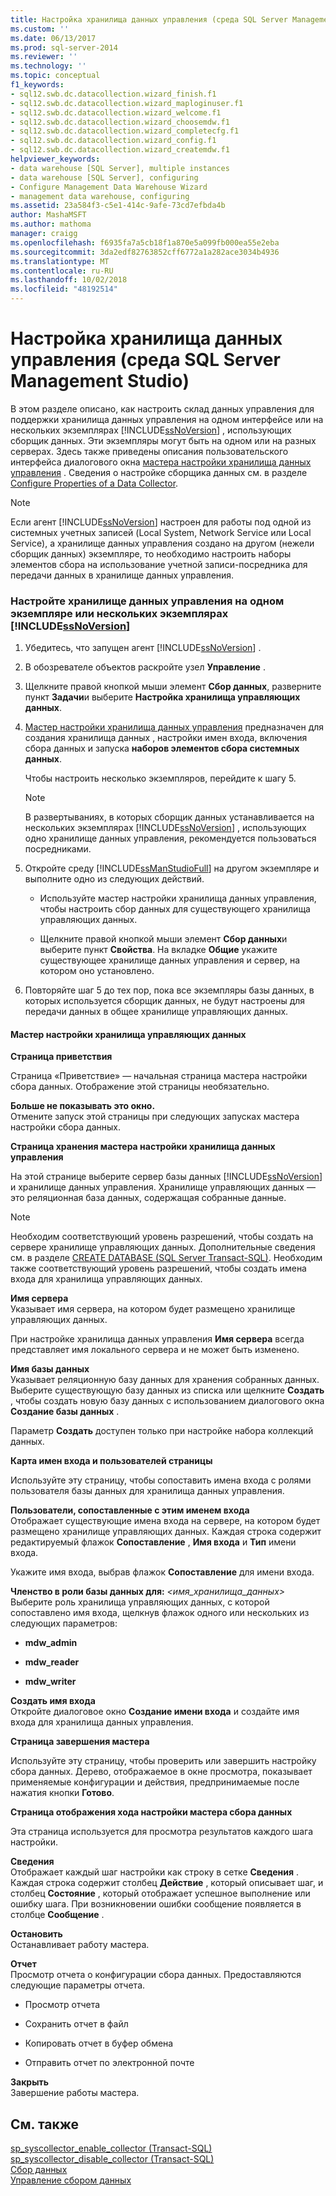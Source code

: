 ```yaml
---
title: Настройка хранилища данных управления (среда SQL Server Management Studio) | Документация Майкрософт
ms.custom: ''
ms.date: 06/13/2017
ms.prod: sql-server-2014
ms.reviewer: ''
ms.technology: ''
ms.topic: conceptual
f1_keywords:
- sql12.swb.dc.datacollection.wizard_finish.f1
- sql12.swb.dc.datacollection.wizard_maploginuser.f1
- sql12.swb.dc.datacollection.wizard_welcome.f1
- sql12.swb.dc.datacollection.wizard_choosemdw.f1
- sql12.swb.dc.datacollection.wizard_completecfg.f1
- sql12.swb.dc.datacollection.wizard_config.f1
- sql12.swb.dc.datacollection.wizard_createmdw.f1
helpviewer_keywords:
- data warehouse [SQL Server], multiple instances
- data warehouse [SQL Server], configuring
- Configure Management Data Warehouse Wizard
- management data warehouse, configuring
ms.assetid: 23a584f3-c5e1-414c-9afe-73cd7efbda4b
author: MashaMSFT
ms.author: mathoma
manager: craigg
ms.openlocfilehash: f6935fa7a5cb18f1a870e5a099fb000ea55e2eba
ms.sourcegitcommit: 3da2edf82763852cff6772a1a282ace3034b4936
ms.translationtype: MT
ms.contentlocale: ru-RU
ms.lasthandoff: 10/02/2018
ms.locfileid: "48192514"
---
```

# <a name="configure-the-management-data-warehouse-sql-server-management-studio"></a>Настройка хранилища данных управления (среда SQL Server Management Studio)
  В этом разделе описано, как настроить склад данных управления для поддержки хранилища данных управления на одном интерфейсе или на нескольких экземплярах [!INCLUDE[ssNoVersion](../../includes/ssnoversion-md.md)] , использующих сборщик данных. Эти экземпляры могут быть на одном или на разных серверах. Здесь также приведены описания пользовательского интерфейса диалогового окна [мастера настройки хранилища данных управления](#Wizard) . Сведения о настройке сборщика данных см. в разделе [Configure Properties of a Data Collector](configure-properties-of-a-data-collector.md).  
  
> [!NOTE]  
>  Если агент [!INCLUDE[ssNoVersion](../../includes/ssnoversion-md.md)] настроен для работы под одной из системных учетных записей (Local System, Network Service или Local Service), а хранилище данных управления создано на другом (нежели сборщик данных) экземпляре, то необходимо настроить наборы элементов сбора на использование учетной записи-посредника для передачи данных в хранилище данных управления.  
  
### <a name="configure-the-management-data-warehouse-on-a-single-instance-or-multiple-instances-of-includessnoversionincludesssnoversion-mdmd"></a>Настройте хранилище данных управления на одном экземпляре или нескольких экземплярах [!INCLUDE[ssNoVersion](../../includes/ssnoversion-md.md)]  
  
1.  Убедитесь, что запущен агент [!INCLUDE[ssNoVersion](../../includes/ssnoversion-md.md)] .  
  
2.  В обозревателе объектов раскройте узел **Управление** .  
  
3.  Щелкните правой кнопкой мыши элемент **Сбор данных**, разверните пункт **Задачи**и выберите **Настройка хранилища управляющих данных**.  
  
4.  [Мастер настройки хранилища данных управления](#Wizard) предназначен для создания хранилища данных , настройки имен входа, включения сбора данных и запуска **наборов элементов сбора системных данных**.  
  
     Чтобы настроить несколько экземпляров, перейдите к шагу 5.  
  
    > [!NOTE]  
    >  В развертываниях, в которых сборщик данных устанавливается на нескольких экземплярах [!INCLUDE[ssNoVersion](../../includes/ssnoversion-md.md)] , использующих одно хранилище данных управления, рекомендуется пользоваться посредниками.  
  
5.  Откройте среду [!INCLUDE[ssManStudioFull](../../includes/ssmanstudiofull-md.md)] на другом экземпляре и выполните одно из следующих действий.  
  
    -   Используйте мастер настройки хранилища данных управления, чтобы настроить сбор данных для существующего хранилища управляющих данных.  
  
    -   Щелкните правой кнопкой мыши элемент **Сбор данных**и выберите пункт **Свойства**. На вкладке **Общие** укажите существующее хранилище данных управления и сервер, на котором оно установлено.  
  
6.  Повторяйте шаг 5 до тех пор, пока все экземпляры базы данных, в которых используется сборщик данных, не будут настроены для передачи данных в общее хранилище управляющих данных.  
  
####  <a name="Wizard"></a> Мастер настройки хранилища управляющих данных  
 **Страница приветствия**  
  
 Страница «Приветствие» — начальная страница мастера настройки сбора данных. Отображение этой страницы необязательно.  
  
 **Больше не показывать это окно.**  
 Отмените запуск этой страницы при следующих запусках мастера настройки сбора данных.  
  
 **Страница хранения мастера настройки хранилища данных управления**  
  
 На этой странице выберите сервер базы данных [!INCLUDE[ssNoVersion](../../includes/ssnoversion-md.md)] и хранилище данных управления. Хранилище управляющих данных — это реляционная база данных, содержащая собранные данные.  
  
> [!NOTE]  
>  Необходим соответствующий уровень разрешений, чтобы создать на сервере хранилище управляющих данных. Дополнительные сведения см. в разделе [CREATE DATABASE (SQL Server Transact-SQL)](/sql/t-sql/statements/create-database-sql-server-transact-sql). Необходим также соответствующий уровень разрешений, чтобы создать имена входа для хранилища управляющих данных.  
  
 **Имя сервера**  
 Указывает имя сервера, на котором будет размещено хранилище управляющих данных.  
  
 При настройке хранилища данных управления **Имя сервера** всегда представляет имя локального сервера и не может быть изменено.  
  
 **Имя базы данных**  
 Указывает реляционную базу данных для хранения собранных данных. Выберите существующую базу данных из списка или щелкните **Создать** , чтобы создать новую базу данных с использованием диалогового окна **Создание базы данных** .  
  
 Параметр **Создать** доступен только при настройке набора коллекций данных.  
  
 **Карта имен входа и пользователей страницы**  
  
 Используйте эту страницу, чтобы сопоставить имена входа с ролями пользователя базы данных для хранилища данных управления.  
  
 **Пользователи, сопоставленные с этим именем входа**  
 Отображает существующие имена входа на сервере, на котором будет размещено хранилище управляющих данных. Каждая строка содержит редактируемый флажок **Сопоставление** , **Имя входа** и **Тип** имени входа.  
  
 Укажите имя входа, выбрав флажок **Сопоставление** для имени входа.  
  
 **Членство в роли базы данных для:** *\<имя_хранилища_данных>*  
 Выберите роль хранилища управляющих данных, с которой сопоставлено имя входа, щелкнув флажок одного или нескольких из следующих параметров:  
  
-   **mdw_admin**  
  
-   **mdw_reader**  
  
-   **mdw_writer**  
  
 **Создать имя входа**  
 Откройте диалоговое окно **Создание имени входа** и создайте имя входа для хранилища данных управления.  
  
 **Страница завершения мастера**  
  
 Используйте эту страницу, чтобы проверить или завершить настройку сбора данных. Дерево, отображаемое в окне просмотра, показывает применяемые конфигурации и действия, предпринимаемые после нажатия кнопки **Готово**.  
  
 **Страница отображения хода настройки мастера сбора данных**  
  
 Эта страница используется для просмотра результатов каждого шага настройки.  
  
 **Сведения**  
 Отображает каждый шаг настройки как строку в сетке **Сведения** . Каждая строка содержит столбец **Действие** , который описывает шаг, и столбец **Состояние** , который отображает успешное выполнение или ошибку шага. При возникновении ошибки сообщение появляется в столбце **Сообщение** .  
  
 **Остановить**  
 Останавливает работу мастера.  
  
 **Отчет**  
 Просмотр отчета о конфигурации сбора данных. Предоставляются следующие параметры отчета.  
  
-   Просмотр отчета  
  
-   Сохранить отчет в файл  
  
-   Копировать отчет в буфер обмена  
  
-   Отправить отчет по электронной почте  
  
 **Закрыть**  
 Завершение работы мастера.  
  
## <a name="see-also"></a>См. также  
 [sp_syscollector_enable_collector (Transact-SQL)](/sql/relational-databases/system-stored-procedures/sp-syscollector-enable-collector-transact-sql)   
 [sp_syscollector_disable_collector (Transact-SQL)](/sql/relational-databases/system-stored-procedures/sp-syscollector-disable-collector-transact-sql)   
 [Сбор данных](data-collection.md)   
 [Управление сбором данных](manage-data-collection.md)  
  
  
